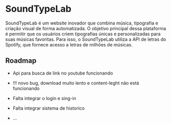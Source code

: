 
# SoundTypeLab

SoundTypeLab é um website inovador que combina música, tipografia e criação visual de forma automatizada. O objetivo principal dessa plataforma é permitir que os usuários criem tipografias únicas e personalizadas para suas músicas favoritas. Para isso, o SoundTypeLab utiliza a API de letras do Spotify, que fornece acesso a letras de milhões de músicas.


## Roadmap

- Api para busca de link no youtube funcionando

- !!! novo bug, download muito lento e content-leght não está funcionando 

- Falta integrar o login e sing-in

- Falta integrar sistema de historico

- ...